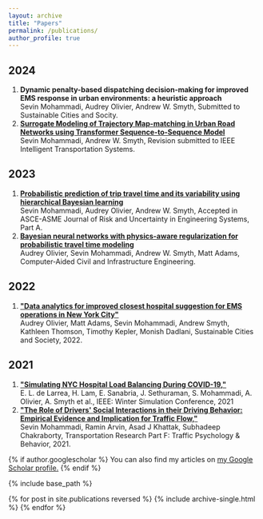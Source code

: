 ```yaml
---
layout: archive
title: "Papers"
permalink: /publications/
author_profile: true
---
```

2024
----
1. **Dynamic penalty-based dispatching decision-making for improved EMS response in urban environments: a heuristic approach**\
Sevin Mohammadi, Audrey Olivier, Andrew W. Smyth, Submitted to Sustainable Cities and Socity.
2. [**Surrogate Modeling of Trajectory Map-matching in Urban Road Networks using Transformer Sequence-to-Sequence Model**](https://doi.org/10.48550/arXiv.2404.12460)\
Sevin Mohammadi, Andrew W. Smyth, Revision submitted to  IEEE Intelligent Transportation Systems.

2023
----
1. [**Probabilistic prediction of trip travel time and its variability using hierarchical Bayesian learning**](https://doi.org/10.1061/AJRUA6.RUENG-981)\
Sevin Mohammadi, Audrey Olivier, Andrew W. Smyth, Accepted in ASCE-ASME Journal of Risk and Uncertainty in Engineering Systems, Part A.
2. [**Bayesian neural networks with physics-aware regularization for probabilistic travel time modeling**](https://doi.org/10.1111/mice.13047)\
Audrey Olivier, Sevin Mohammadi, Andrew W. Smyth, Matt Adams, Computer‐Aided Civil and Infrastructure Engineering.


2022
----
1. [**"Data analytics for improved closest hospital suggestion for EMS operations in New York City"**](https://www.sciencedirect.com/science/article/pii/S2210670722004188)\
Audrey Olivier, Matt Adams, Sevin Mohammadi, Andrew Smyth, Kathleen Thomson, Timothy Kepler, Monish Dadlani, Sustainable Cities and Society, 2022.


2021
----
1. [**"Simulating NYC Hospital Load Balancing During COVID-19,"**](https://doi.org/10.1109/WSC52266.2021.9715419)\
   E. L. de Larrea, H. Lam, E. Sanabria, J. Sethuraman, S. Mohammadi, A. Olivier, A. Smyth et al., IEEE: Winter Simulation Conference, 2021
2. [**"The Role of Drivers' Social Interactions in their Driving Behavior: Empirical Evidence and Implication for Traffic Flow,"**](https://doi.org/10.1016/j.trf.2021.04.002)\
   Sevin Mohammadi, Ramin Arvin, Asad J Khattak, Subhadeep Chakraborty, Transportation Research Part F: Traffic Psychology \& Behavior, 2021.


{% if author.googlescholar %}
  You can also find my articles on <u><a href="{{author.googlescholar}}">my Google Scholar profile</a>.</u>
{% endif %}

{% include base_path %}

{% for post in site.publications reversed %}
  {% include archive-single.html %}
{% endfor %}
